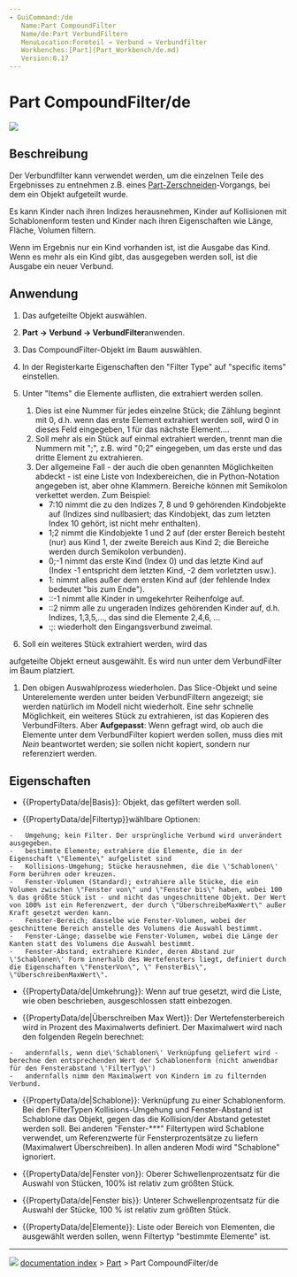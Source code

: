 ```yaml
---
- GuiCommand:/de
   Name:Part Compound‏‎Filter
   Name/de:Part VerbundFiltern
   MenuLocation:Formteil → Verbund → Verbundfilter
   Workbenches:[Part](Part_Workbench/de.md)
   Version:0.17
---
```


# Part CompoundFilter/de

![](images/CompoundFilter.png )



## Beschreibung

Der Verbundfilter kann verwendet werden, um die einzelnen Teile des Ergebnisses zu entnehmen z.B. eines [Part-Zerschneiden](Part_Slice/de.md)-Vorgangs, bei dem ein Objekt aufgeteilt wurde.

Es kann Kinder nach ihren Indizes herausnehmen, Kinder auf Kollisionen mit Schablonenform testen und Kinder nach ihren Eigenschaften wie Länge, Fläche, Volumen filtern.

Wenn im Ergebnis nur ein Kind vorhanden ist, ist die Ausgabe das Kind. Wenn es mehr als ein Kind gibt, das ausgegeben werden soll, ist die Ausgabe ein neuer Verbund.



## Anwendung

1.  Das aufgeteilte Objekt auswählen.

2.  
    **Part → Verbund → VerbundFilter**anwenden.

3.  Das CompoundFilter-Objekt im Baum auswählen.

4.  In der Registerkarte Eigenschaften den \"Filter Type\" auf \"specific items\" einstellen.

5.  Unter \"Items\" die Elemente auflisten, die extrahiert werden sollen.
    1.  Dies ist eine Nummer für jedes einzelne Stück; die Zählung beginnt mit 0, d.h. wenn das erste Element extrahiert werden soll, wird 0 in dieses Feld eingegeben, 1 für das nächste Element\....
    2.  Soll mehr als ein Stück auf einmal extrahiert werden, trennt man die Nummern mit \";\", z.B. wird \"0;2\" eingegeben, um das erste und das dritte Element zu extrahieren.
    3.  Der allgemeine Fall - der auch die oben genannten Möglichkeiten abdeckt - ist eine Liste von Indexbereichen, die in Python-Notation angegeben ist, aber ohne Klammern. Bereiche können mit Semikolon verkettet werden. Zum Beispiel:
        -   7:10 nimmt die zu den Indizes 7, 8 und 9 gehörenden Kindobjekte auf (Indizes sind nullbasiert; das Kindobjekt, das zum letzten Index 10 gehört, ist nicht mehr enthalten).
        -   1;2 nimmt die Kindobjekte 1 und 2 auf (der erster Bereich besteht (nur) aus Kind 1, der zweite Bereich aus Kind 2; die Bereiche werden durch Semikolon verbunden).
        -   0;-1 nimmt das erste Kind (Index 0) und das letzte Kind auf (Index -1 entspricht dem letzten Kind, -2 dem vorletzten usw.).
        -   1: nimmt alles außer dem ersten Kind auf (der fehlende Index bedeutet \"bis zum Ende\").
        -   ::-1 nimmt alle Kinder in umgekehrter Reihenfolge auf.
        -   ::2 nimm alle zu ungeraden Indizes gehörenden Kinder auf, d.h. Indizes, 1,3,5,\..., das sind die Elemente 2,4,6, \...
        -   :;: wiederholt den Eingangsverbund zweimal.

6.  Soll ein weiteres Stück extrahiert werden, wird das

aufgeteilte Objekt erneut ausgewählt. Es wird nun unter dem VerbundFilter im Baum platziert.

1.  Den obigen Auswahlprozess wiederholen. Das Slice-Objekt und seine Unterelemente werden unter beiden VerbundFiltern angezeigt; sie werden natürlich im Modell nicht wiederholt. Eine sehr schnelle Möglichkeit, ein weiteres Stück zu extrahieren, ist das Kopieren des VerbundFilters. Aber **Aufgepasst**: Wenn gefragt wird, ob auch die Elemente unter dem VerbundFilter kopiert werden sollen, muss dies mit *Nein* beantwortet werden; sie sollen nicht kopiert, sondern nur referenziert werden.



## Eigenschaften

-    {{PropertyData/de|Basis}}: Objekt, das gefiltert werden soll.

-    {{PropertyData/de|Filtertyp}}wählbare Optionen:

    -   Umgehung; kein Filter. Der ursprüngliche Verbund wird unverändert ausgegeben.
    -   bestimmte Elemente; extrahiere die Elemente, die in der Eigenschaft \"Elemente\" aufgelistet sind
    -   Kollisions-Umgehung; Stücke herausnehmen, die die \'Schablonen\' Form berühren oder kreuzen.
    -   Fenster-Volumen (Standard); extrahiere alle Stücke, die ein Volumen zwischen \"Fenster von\" und \"Fenster bis\" haben, wobei 100 % das größte Stück ist - und nicht das ungeschnittene Objekt. Der Wert von 100% ist ein Referenzwert, der durch \"ÜberschreibeMaxWert\" außer Kraft gesetzt werden kann.
    -   Fenster-Bereich; dasselbe wie Fenster-Volumen, wobei der geschnittene Bereich anstelle des Volumens die Auswahl bestimmt.
    -   Fenster-Länge; dasselbe wie Fenster-Volumen, wobei die Länge der Kanten statt des Volumens die Auswahl bestimmt.
    -   Fenster-Abstand; extrahiere Kinder, deren Abstand zur \'Schablonen\' Form innerhalb des Wertefensters liegt, definiert durch die Eigenschaften \"FensterVon\", \" FensterBis\", \"ÜberschreibenMaxWert\".

-    {{PropertyData/de|Umkehrung}}: Wenn auf true gesetzt, wird die Liste, wie oben beschrieben, ausgeschlossen statt einbezogen.

-    {{PropertyData/de|Überschreiben Max Wert}}: Der Wertefensterbereich wird in Prozent des Maximalwerts definiert. Der Maximalwert wird nach den folgenden Regeln berechnet:

    -   andernfalls, wenn die\'Schablonen\' Verknüpfung geliefert wird - berechne den entsprechenden Wert der Schablonenform (nicht anwendbar für den Fensterabstand \'FilterTyp\')
    -   andernfalls nimm den Maximalwert von Kindern im zu filternden Verbund.

-    {{PropertyData/de|Schablone}}: Verknüpfung zu einer Schablonenform. Bei den FilterTypen Kollisions-Umgehung und Fenster-Abstand ist Schablone das Objekt, gegen das die Kollision/der Abstand getestet werden soll. Bei anderen \"Fenster-\*\*\*\" Filtertypen wird Schablone verwendet, um Referenzwerte für Fensterprozentsätze zu liefern (Maximalwert Überschreiben). In allen anderen Modi wird \"Schablone\" ignoriert.

-    {{PropertyData/de|Fenster von}}: Oberer Schwellenprozentsatz für die Auswahl von Stücken, 100% ist relativ zum größten Stück.

-    {{PropertyData/de|Fenster bis}}: Unterer Schwellenprozentsatz für die Auswahl der Stücke, 100 % ist relativ zum größten Stück.

-    {{PropertyData/de|Elemente}}: Liste oder Bereich von Elementen, die ausgewählt werden sollen, wenn Filtertyp \"bestimmte Elemente\" ist.



---
![](images/Button_right.svg) [documentation index](../README.md) > [Part](Part_Workbench.md) > Part CompoundFilter/de
